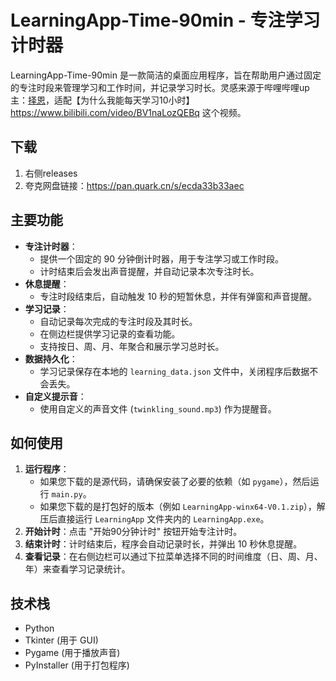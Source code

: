 # LearningApp-Time-90min - 专注学习计时器

LearningApp-Time-90min 是一款简洁的桌面应用程序，旨在帮助用户通过固定的专注时段来管理学习和工作时间，并记录学习时长。灵感来源于哔哩哔哩up主：[择恩](https://space.bilibili.com/2229541)，适配【为什么我能每天学习10小时】https://www.bilibili.com/video/BV1naLozQEBq 这个视频。
## 下载

1. 右侧releases
2. 夸克网盘链接：https://pan.quark.cn/s/ecda33b33aec

## 主要功能

*   **专注计时器**：
    *   提供一个固定的 90 分钟倒计时器，用于专注学习或工作时段。
    *   计时结束后会发出声音提醒，并自动记录本次专注时长。
*   **休息提醒**：
    *   专注时段结束后，自动触发 10 秒的短暂休息，并伴有弹窗和声音提醒。
*   **学习记录**：
    *   自动记录每次完成的专注时段及其时长。
    *   在侧边栏提供学习记录的查看功能。
    *   支持按日、周、月、年聚合和展示学习总时长。
*   **数据持久化**：
    *   学习记录保存在本地的 `learning_data.json` 文件中，关闭程序后数据不会丢失。
*   **自定义提示音**：
    *   使用自定义的声音文件 (`twinkling_sound.mp3`) 作为提醒音。

## 如何使用

1.  **运行程序**：
    *   如果您下载的是源代码，请确保安装了必要的依赖（如 `pygame`），然后运行 `main.py`。
    *   如果您下载的是打包好的版本（例如 `LearningApp-winx64-V0.1.zip`），解压后直接运行 `LearningApp` 文件夹内的 `LearningApp.exe`。
2.  **开始计时**：点击 "开始90分钟计时" 按钮开始专注计时。
4.  **结束计时**：计时结束后，程序会自动记录时长，并弹出 10 秒休息提醒。
5.  **查看记录**：在右侧边栏可以通过下拉菜单选择不同的时间维度（日、周、月、年）来查看学习记录统计。

## 技术栈

*   Python
*   Tkinter (用于 GUI)
*   Pygame (用于播放声音)
*   PyInstaller (用于打包程序)
